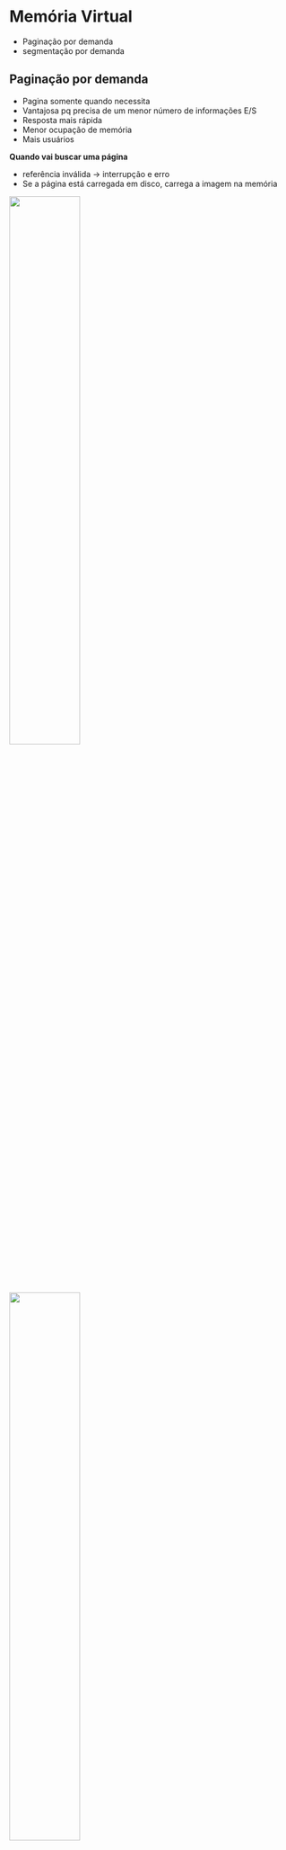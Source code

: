 # Memória Virtual

- Paginação por demanda
- segmentação por demanda

## Paginação por demanda

- Pagina somente quando necessita
- Vantajosa pq precisa de um menor número de informações E/S
- Resposta mais rápida
- Menor ocupação de memória
- Mais usuários

**Quando vai buscar uma página**
- referência inválida -> interrupção e erro
- Se a página está carregada em disco, carrega a imagem na memória

<div style="displat: flex; flex-direction: row;">
  <img src="images/page-fault.png" width="50%" />
  <img src="images/detailed-page-fault.png" width="50%" />
</div>

**Desenpenho sistema paginação por demanda**

$$ t_{ea}=(1-p)t_{mem}+p(t_{page\_fault}+t_{swap\_in}+t_{swap\_out}+t_{restart}) $$ 
<- terminar

**Substituição de páginas**

- Caso não exista um frame livre na memória
  - Terminar o processo
  - Escolher um processo e colocá-lo na memória secundária
  - Escolher uma página e substituí-la

## Algoritmos de substituição de páginas

- kVMTrace
- VMTrace

**Reference trace** -> Sequência de referências a páginas acessadas pelo processo

### **FIFO**
  - Cada página tem um tempo associado relativo ao instante em que foi carregado na memória
  - Considerações:
    - Fácil de implementar
    - a página substituída pode ser de um módulo carregado que não está mais sendo utilizado
    - Variável inicializada no início daexecução sendo acessada constantemente
    - garante não haver loop
      - load M
      - busca load na memória
      - busca M na memória e coloca na página q tinha o load
      - reestarta o PC

  - **Anomalia de Belady:** A taxa de falhas pode aumentar com o aumento do número de frames

### **Algoritmo ótimo**

- Menor taxa de falhas
- Subtitua a página que não será utilizada pelo maior período de tempo
- Este algoritmo garante a menor taxa de falhas de páginas para um conjunto número de frames
- **Problema:** Não tem como saber qual página não será utilizada no futuro

### **LRU**

- A página que será substituída é a que está há mais tempo sem ser referenciada
- Não tem anomalia de belady

### **Algoritmos aproximados de LRU**

- **Bit de referência**
  - Tem apoio de hardware
    - Processadores implementam um "bit de acesso", que é setado toda vez que a página é acessada (na tabela de páginas)
  - De tempos em tempos, limpar as referências de acesso (voltar o valor para 0)

- **Bit de referência adicional**
  - utilização de 8 bits
  - A cada intervalo de tempo, o SO desloca o bit para a direita (para a parte alta do bit)
  - Histórico de utilização dos últimos 8 períodos de tempo

- **Algoritmo da segunda chance (relógio)**
  - Similar ao FIFO
  - Se o bit de referência da vítima está ligado, não remove essa página da memória, desliga o bit (para evitar entrar em loop) e passa para a próxima página

- **Segunda chance melhorado**
  - Considera o bit de referência e o bit de modificação
  - FIFO + bit de referência + bit modifficado
    - bit modificado indica se a página foi alterada ou n
    - Se a página não foi modificada, não é necessário escrever ela no disco novamente, só precisa trazer a nova página
  - (0, 0): não foi recentemente utilizado nem modificado
  - (0, 1): Não foi recentemente utilizado, mas foi modificado
  - (1, 0): recentemente utilizado porém não modificado
  - (1, 1): recentemente utilizado e modificado
  - Utiliza o mesmo algoritmo de relógio porém da prioridade para as páginas não acessadas e não modificadas (ordem de prioridade é o menor em binário, mesma sequência acima $\uparrow$)

### **Algoritmos de contagem**
- Associar para cada página um contador, que armazena o número de acessos à página
- Algoritmo menos frequentemente utilizado (LFU)
  - Substitui a página com o menor contador
- Algoritmo mais frequentemente utilizado (MFU)
  - Substitui a página com o maior contador
- Não implementado pq é mt custoso e não se aproxima do algoritmo ótimo

### **Utilização de buffers de página**

- Manter sempre o conjunto de frames livres, assim quando uma falha de página ocorre ela é carregada no frame livre enquanto a página vítima é escrita no disco
- Mantem uma lista de páginas modificadas
  - Quando o disco estiver ocioso, as páginas são escritas no disco
  - Aumenta a probabilidade de um frame com o bit modificado em 0

### **Alocação de frames**

- A partir de um número **m** de frames livres qual número de frames que serão alocados para os processos em execução
- Número mínimo de frames que devem ser alocados é determinado pelo conjunto de instruções
  - Instruções que acessam somente um endereço por instrução: 2 páginas (1 intrução + 1 dado)
  - referências indiretas: load M -> 3 frames

### **Algoritmos de alocação**

**Alocação igualitária:**
- **m** frames com **n** processos em execução
- **m**/**n**: alocação igualitária

**Alocação proporcional**
- Número de frames disponíveis **m**. Alocação de $a_i$ frames para o processo pi, onde a ai é determinado por
  - $a_i = (s_i/S)*m$
- Novo processo entra em execução -> realiza cálculo novamente
- Envolve prioridade, número de taxa de falhas e não somente o tamanho
  - Alocar 3G no inicio da main e não usar

### **Trashing**

- Alta atividade de paginação
- O tempo gasto para paginação é maior que a execução
- CPU tem baixa utilização pq os processos ficam esperando as páginas serem carregadas
- SO monitora o estado do sistema
  - casp a utilização seja baixa, aumenta o grau de multiprogramação do sistema
  - mais processos executando -> maior necessidade de memória -> aumento do número de falhas de páginas
- **Única solução é comprar mais memória física**

### **Conjunto de trabalho (working set model)**
- Janela de conjunto de trabalho
- Para determinar quantos frames serão dados ao processo
- Da pra implementar como bit de referência
- Questão é qual o tamanho da janela

### **Buddy system**
- Alocação da memória a partir de segmentos de tamanho fixo
- Memória alocada de tamanho $2^n$
  - Uma requisição é arredondada para um tamanho de $2^n$
  - Quando um tamanho menor deve ser alocado, um segmento maior é dividido na metade
    - Continua até que o tamanho desejado seja obtido
- Quebra ou junção de segmentos da memória de forma dinâmica

### **Slab Allocator**

- Estratégia alteranativa para alocação de memória do kernel
- Aloca previamente conjuntos determinados de memória
  - Tem objetos de tamanhos diferentes
- **Slab:** uma ou mais páginas físicamente contíguas
- **Cache:** uma ou mais Slabs
- Cache única para cada estrutura de dados do kernel